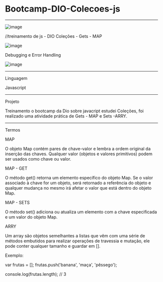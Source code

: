 # Bootcamp-DIO-Colecoes-js
*******************************************************************************************************************
![image](https://user-images.githubusercontent.com/72118415/160239477-9ddc15f6-7a6d-4d17-878c-cc1faf1bc6d2.png)

//treinamento de js - DIO Coleções - Gets - MAP

![image](https://user-images.githubusercontent.com/72118415/160239500-7a922d81-0556-4fe4-a493-8f6f2bfcbc6e.png)

Debugging e Error Handling

![image](https://user-images.githubusercontent.com/72118415/160263685-4f5f3368-d9dd-4f01-80e6-724a08df4f13.png)


*****************************************************************************************************************
Linguagem 

Javascript
****************************************************************************************************************
Projeto

Treinamento o bootcamp da Dio sobre javacript estudei  Coleções, foi realizado
uma atividade prática de Gets - MAP e Sets -ARRY.
****************************************************************************************************************
Termos 

MAP

O objeto Map contém pares de chave-valor e lembra a ordem original da inserção das chaves. Qualquer valor 
(objetos e valores primitivos) podem ser usados como chave ou valor.

MAP - GET

O método get() retorna um elemento específico do objeto Map. Se o valor associado à chave for um objeto, 
será retornado a referência do objeto e qualquer mudança no mesmo irá afetar o valor que está dentro do objeto Map.

MAP - SETS

O método set() adiciona ou atualiza um elemento com a chave especificada e um valor do objeto Map.


ARRY

Um array são objetos semelhantes a listas que vêm com uma série de métodos embutidos para realizar operações
de travessia e mutação, ele pode conter qualquer tamanho e guardar em [].

Exemplo:

var frutas = [];
frutas.push('banana', 'maça', 'pêssego');

console.log(frutas.length); // 3


